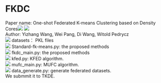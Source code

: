 # FKDC
Paper name: One-shot Federated K-means Clustering based on Density Cores![](https://img.shields.io/badge/-Python-3776AB?style=flat-square&logo=jupyter&logoColor=FFFFFF)  ![](https://img.shields.io/badge/-Github-181717?style=flat-square&logo=jupyter&logoColor=FFFFFF)   
Author: Yizhang Wang, Wei Pang, Di Wang, Witold Pedrycz  
![](https://img.shields.io/badge/-Files-4285F4?style=flat-square&logo=jupyter&logoColor=FFFFFF)  datasets： PKL files  
![](https://img.shields.io/badge/-Files-4285F4?style=flat-square&logo=jupyter&logoColor=FFFFFF)  Standard-fk-means.py: the proposed methods  
![](https://img.shields.io/badge/-Files-4285F4?style=flat-square&logo=jupyter&logoColor=FFFFFF)  fkdc_main.py: the proposed methods  
![](https://img.shields.io/badge/-Files-4285F4?style=flat-square&logo=jupyter&logoColor=FFFFFF)  kfed.py: KFED algorithm.  
![](https://img.shields.io/badge/-Files-4285F4?style=flat-square&logo=jupyter&logoColor=FFFFFF)  mufc_main.py: MUFC algorithm.  
![](https://img.shields.io/badge/-Files-4285F4?style=flat-square&logo=jupyter&logoColor=FFFFFF)  data_generate.py: generate federated datasets.  
We submmit it to TKDE.
